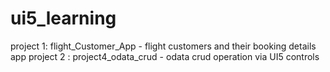 # ui5_learning

project 1: flight_Customer_App - flight customers and their booking details app
project 2 : project4_odata_crud - odata crud operation via UI5 controls
